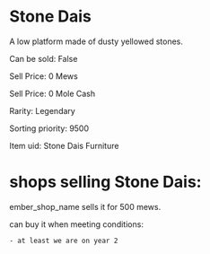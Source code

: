 # Stone Dais

A low platform made of dusty yellowed stones.

Can be sold: False

Sell Price: 0 Mews

Sell Price: 0 Mole Cash

Rarity: Legendary

Sorting priority: 9500

Item uid: Stone Dais Furniture

# shops selling Stone Dais:

ember_shop_name sells it for 500 mews.

  can buy it when meeting conditions: 

    - at least we are on year 2